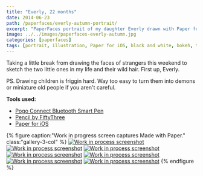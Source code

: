 ```yaml
---
title: "Everly, 22 months"
date: 2014-06-23
path: /paperfaces/everly-autumn-portrait/
excerpt: "PaperFaces portrait of my daughter Everly drawn with Paper for iOS on an iPad."
image: ../../images/paperfaces-everly-autumn.jpg
categories: [paperfaces]
tags: [portrait, illustration, Paper for iOS, black and white, bokeh, twins]
---
```


Taking a little break from drawing the faces of strangers this weekend to sketch the two little ones in my life and their wild hair. First up, Everly.

PS. Drawing children is friggin hard. Way too easy to turn them into demons or miniature old people if you aren't careful.

**Tools used:**

- [Pogo Connect Bluetooth Smart Pen](https://www.amazon.com/gp/product/B009K448L4/ref=as_li_ss_tl?ie=UTF8&camp=1789&creative=390957&creativeASIN=B009K448L4&linkCode=as2&tag=mademist-20)
- [Pencil by FiftyThree](https://www.amazon.com/FiftyThree-Digital-Stylus-Pencil-iPhone/dp/B01JJBUYR4/ref=as_li_ss_tl?keywords=pencil+53&qid=1550586265&s=gateway&sr=8-3&linkCode=ll1&tag=mademist-20&linkId=0134793cb840affff60f2e45a7f64678&language=en_US)
- [Paper for iOS](https://paper.bywetransfer.com/)

{% figure caption:"Work in progress screen captures Made with Paper." class:"gallery-3-col" %}
[![Work in process screenshot](../../images/paperfaces-everly-autumn-process-1-600.jpg)](../../images/paperfaces-everly-autumn-process-1-lg.jpg) [![Work in process screenshot](../../images/paperfaces-everly-autumn-process-2-600.jpg)](../../images/paperfaces-everly-autumn-process-2-lg.jpg) [![Work in process screenshot](../../images/paperfaces-everly-autumn-process-3-600.jpg)](../../images/paperfaces-everly-autumn-process-3-lg.jpg) [![Work in process screenshot](../../images/paperfaces-everly-autumn-process-4-600.jpg)](../../images/paperfaces-everly-autumn-process-4-lg.jpg) [![Work in process screenshot](../../images/paperfaces-everly-autumn-process-5-600.jpg)](../../images/paperfaces-everly-autumn-process-5-lg.jpg) [![Work in process screenshot](../../images/paperfaces-everly-autumn-process-6-600.jpg)](../../images/paperfaces-everly-autumn-process-6-lg.jpg) [![Work in process screenshot](../../images/paperfaces-everly-autumn-process-7-600.jpg)](../../images/paperfaces-everly-autumn-process-7-lg.jpg)
{% endfigure %}
